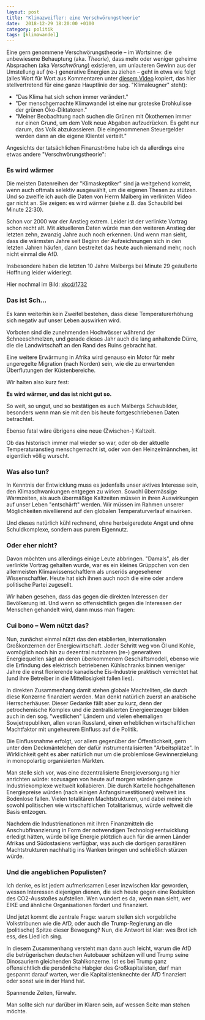 ```yaml
---
layout: post
title: "Klimazweifler: eine Verschwörungstheorie"
date:  2018-12-29 18:20:00 +0100
category: politik
tags: [klimawandel]
---
```


Eine gern genommene Verschwörungstheorie – im Wortsinne: die unbewiesene Behauptung (aka. _Theorie_), dass mehr oder weniger geheime Absprachen (aka _Verschwörung_) existieren, um unlauteren Gewinn aus der Umstellung auf (re-) generative Energien zu ziehen – geht in etwa wie folgt (alles Wort für Wort aus Kommentaren unter [diesem Video](https://www.youtube.com/watch?v=wCnUUGilH5Y) kopiert, das hier stellvertretend für eine ganze Hauptlinie der sog. "Klimaleugner" steht):

- "Das Klima hat sich schon immer verändert."
- "Der menschgemachte Klimawandel ist eine nur groteske Drohkulisse der grünen Öko-Diktatoren.﻿"
- "Meiner Beobachtung nach suchen die Grünen mit Ökothemen immer nur einen Grund, um dem Volk neue Abgaben aufzudrücken. Es geht nur darum, das Volk abzukassieren. Die eingenommenen Steuergelder werden dann an die eigene Klientel verteilt."

Angesichts der tatsächlichen Finanzströme habe ich da allerdings eine etwas andere "Verschwörungstheorie":

### Es wird wärmer

Die meisten Datenreihen der "Klimaskeptiker" sind ja weitgehend korrekt, wenn auch oftmals selektiv ausgewählt, um die eigenen Thesen zu stützen. Und so zweifle ich auch die Daten von Herrn Malberg im verlinkten Video gar nicht an. Sie zeigen: es wird wärmer (siehe z.B. das Schaubild bei Minute 22:30).

Schon vor 2000 war der Anstieg extrem. Leider ist der verlinkte Vortrag schon recht alt. Mit aktuelleren Daten würde man den weiteren Anstieg der letzten zehn, zwanzig Jahre auch noch erkennen. Und wenn man sieht, dass die wärmsten Jahre seit Beginn der Aufzeichnungen sich in den letzten Jahren häufen, dann bestreitet das heute auch niemand mehr, noch nicht einmal die AfD.

Insbesondere haben die letzten 10 Jahre Malbergs bei Minute 29 geäußerte Hoffnung leider widerlegt.

Hier nochmal im Bild: [xkcd/1732](https://xkcd.com/1732/)

### Das ist Sch...

Es kann weiterhin kein Zweifel bestehen, dass diese Temperaturerhöhung sich negativ auf unser Leben auswirken wird.

Vorboten sind die zunehmenden Hochwässer während der Schneeschmelzen, und gerade dieses Jahr auch die lang anhaltende Dürre, die die Landwirtschaft an den Rand des Ruins gebracht hat.

Eine weitere Erwärmung in Afrika wird genauso ein Motor für mehr ungeregelte Migration (nach Norden) sein, wie die zu erwartenden Überflutungen der Küstenbereiche.

Wir halten also kurz fest:

**Es wird wärmer, und das ist nicht gut so.**

So weit, so ungut, und so bestätigen es auch Malbergs Schaubilder, besonders wenn man sie mit den bis heute fortgeschriebenen Daten betrachtet.

Ebenso fatal wäre übrigens eine neue (Zwischen-) Kaltzeit.

Ob das historisch immer mal wieder so war, oder ob der aktuelle Temperaturanstieg menschgemacht ist, oder von den Heinzelmännchen, ist eigentlich völlig wurscht.

### Was also tun?

In Kenntnis der Entwicklung muss es jedenfalls unser aktives Interesse sein, den Klimaschwankungen entgegen zu wirken. Sowohl übermässige Warmzeiten, als auch übermäßige Kaltzeiten müssen in ihren Auswirkungen auf unser Leben "entschärft" werden. Wir müssen im Rahmen unserer Möglichkeiten nivellierend auf den globalen Temperaturverlauf einwirken.

Und dieses natürlich kühl rechnend, ohne herbeigeredete Angst und ohne Schuldkomplexe, sondern aus purem Eigennutz.

### Oder eher nicht?

Davon möchten uns allerdings einige Leute abbringen. "Damals", als der verlinkte Vortrag gehalten wurde, war es ein kleines Grüppchen von den allermeisten Klimawissenschaftlern als unseriös angesehener Wissenschaftler. Heute hat sich ihnen auch noch die eine oder andere politische Partei zugesellt.

Wir haben gesehen, dass das gegen die direkten Interessen der Bevölkerung ist. Und wenn so offensichtlich gegen die Interessen der Menschen gehandelt wird, dann muss man fragen:

### Cui bono – Wem nützt das?

Nun, zunächst einmal nützt das den etablierten, internationalen Großkonzernen der Energiewirtschaft. Jeder Schritt weg von Öl und Kohle, womöglich noch hin zu dezentral nutzbaren (re-) generativen Energiequellen sägt an deren überkommenem Geschäftsmodell, ebenso wie die Erfindung des elektrisch betriebenen Kühlschranks binnen weniger Jahre die einst florierende kanadische Eis-Industrie praktisch vernichtet hat (und ihre Betreiber in die Mittellosigkeit fallen lies).

In direkten Zusammenhang damit stehen globale Machteliten, die durch diese Konzerne finanziert werden. Man denkt natürlich zuerst an arabische Herrscherhäuser. Dieser Gedanke fällt aber zu kurz, denn der petrochemische Komplex und die zentralisierten Energieerzeuger bilden auch in den sog. "westlichen" Ländern und vielen ehemaligen Sowjetrepubliken, allen voran Russland, einen erheblichen wirtschaftlichen Machtfaktor mit ungeheurem Einfluss auf die Politik.

Die Einflussnahme erfolgt, vor allem gegenüber der Öffentlichkeit, gern unter dem Deckmäntelchen der dafür instrumentalisierten "Arbeitsplätze". In Wirklichkeit geht es aber natürlich nur um die problemlose Gewinnerzielung in monopolartig organisierten Märkten.

Man stelle sich vor, was eine dezentralisierte Energieversorgung hier anrichten würde: sozusagen von heute auf morgen würden ganze Industriekomplexe weltweit kollabieren. Die durch Kartelle hochgehaltenen Energiepreise würden (nach einigen Anfangsinvestitionen) weltweit ins Bodenlose fallen. Vielen totalitären Machtstrukturen, und dabei meine ich sowohl politischen wie wirtschaftlichen Totalitarismus, würde weltweit die Basis entzogen.

Nachdem die Industrienationen mit ihren Finanzmitteln die Anschubfinanzierung in Form der notwendigen Technologieentwicklung erledigt hätten, würde billige Energie plötzlich auch für die armen Länder Afrikas und Südostasiens verfügbar, was auch die dortigen parasitären Machtstrukturen nachhaltig ins Wanken bringen und schließlich stürzen würde.

### Und die angeblichen Populisten?

Ich denke, es ist jedem aufmerksamen Leser inzwischen klar geworden, wessen Interessen diejenigen dienen, die sich heute gegen eine Reduktion des CO2-Ausstoßes aufstellen. Wen wundert es da, wenn man sieht, wer EIKE und ähnliche Organisationen fördert und finanziert.

Und jetzt kommt die zentrale Frage: warum stellen sich vorgebliche Volkstribunen wie die AfD, oder auch die Trump-Regierung an die (politische) Spitze dieser Bewegung? Nun, die Antwort ist klar: wes Brot ich ess, des Lied ich sing.

In diesem Zusammenhang versteht man dann auch leicht, warum die AfD die betrügerischen deutschen Autobauer schützen will und Trump seine Dinosauriern gleichenden Stahlkonzerne. Ist es bei Trump ganz offensichtlich die persönliche Habgier des Großkapitalisten, darf man gespannt darauf warten, wer die Kapitalistenknechte der AfD finanziert oder sonst wie in der Hand hat.

Spannende Zeiten, fürwahr.

Man sollte sich nur darüber im Klaren sein, auf wessen Seite man stehen möchte.﻿
